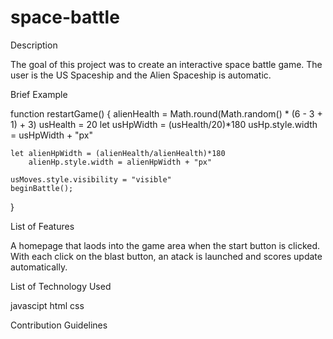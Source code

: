 # space-battle

Description 

The goal of this project was to create an interactive space battle game. The user is the US Spaceship and the Alien Spaceship is automatic. 

Brief Example

function restartGame() {
    alienHealth = Math.round(Math.random() * (6 - 3 + 1) + 3)
    usHealth = 20
    let usHpWidth = (usHealth/20)*180
        usHp.style.width = usHpWidth + "px"

    let alienHpWidth = (alienHealth/alienHealth)*180
        alienHp.style.width = alienHpWidth + "px"
            
    usMoves.style.visibility = "visible"
    beginBattle();
}


List of Features

A homepage that laods into the game area when the start button is clicked. With each click on the blast button, an atack is launched and scores update automatically.

List of Technology Used

javascipt
html
css


Contribution Guidelines 